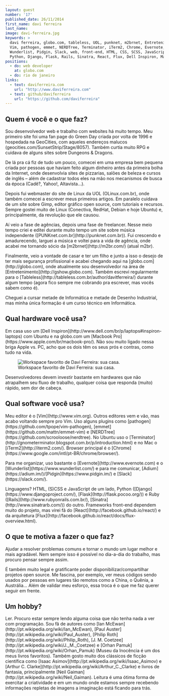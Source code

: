 ```yaml
---
layout: guest
number: '17'
published_date: 26/11/2014
first_name: davi ferreira
last_name:
image: davi-ferreira.jpg
keywords: >
  davi ferreira, globo.com, tableless, UOL, punknet, m2brnet, Entretenimento,
  Vim, pathogen, emmet, NERDTree, Terminator, iTerm2, Chrome, Evernote, Adium,
  Wunderlist, Pidgin, Slack, web, front-end, HTML, CSS, SCSS, JavaScript,
  Python, Django, Flask, Rails, Sinatra, React, Flux, Dell Inspiron, Macbook pro
positions:
  - do: web developer
    at: globo.com
  - do: rio de janeiro
links:
  - text: daviferreira.com
    url: "http://www.daviferreira.com"
  - text: github/daviferreira
    url: "https://github.com/daviferreira"
---
```


<section class="question">
  <div class="wrapper">
    <div class="question-title-area">
      <h2 class="question-title">Quem é você e o que faz?</h2>
    </div>
    <div class="question-content-area">
      <div class="question-content text">
        <p>
        Sou desenvolvedor web e trabalho com websites há muito tempo. Meu
        primeiro site foi uma fan page do Green Day criada por volta de 1996 e
        hospedada na GeoCities, com aqueles endereços malucos
        (geocities.com/SunsetStrip/Stage/8057). Também curtia muito RPG e
        cuidava de alguns sites sobre Dungeons & Dragons.
        </p>
        <p>
        De lá pra cá fiz de tudo um pouco, comecei em uma empresa bem pequena
        criada por pessoas que haviam feito algum dinheiro antes da primeira
        bolha da Internet, onde desenvolvia sites de pizzarias, salões de beleza
        e cursos de inglês – além de cadastrar todos eles na mão nos mecanismos
        de busca da época (Cadê?, Yahoo!, Altavista…).
        </p>
        <p>
        Depois fui webmaster do site de Linux da UOL (OLinux.com.br), onde
        também comecei a escrever meus primeiros artigos. Em paralelo cuidava de
        um site sobre Gimp, editor gráfico open source, com tutoriais e
        recursos. Sempre gostei muito de Linux (Conectiva, RedHat, Debian e hoje
        Ubuntu) e, principalmente, da revolução que ele causou.
        </p>
        <p>
        Aí veio a fase de agências, depois uma fase de freelancer. Nesse meio
        tempo criei e editei durante muito tempo um site sobre música
        independente ([PUNKnet.com.br](http://punknet.com.br)). Fui crescendo e
        amadurecendo, larguei a música e voltei para a vida de agência, onde
        acabei me tornando sócio da [m2brnet](http://m2br.com/) (atual m2br).
        </p>
        <p>
        Finalmente, veio a vontade de casar e ter um filho e junto a isso o
        desejo de ter mais segurança profissional e acabei chegando aqui na
        [globo.com](http://globo.com), onde atualmente sou desenvolvedor na área
        de [Entretenimento](http://gshow.globo.com). Também escrevi regularmente
        para o [Tableless](http://tableless.com.br/author/davitferreira/)
        durante algum tempo (agora fico sempre me cobrando pra escrever, mas
        vocês sabem como é).
        </p>
        <p>
        Cheguei a cursar metade de Informática e metade de Desenho Industrial,
        mas minha única formação é um curso técnico em Informática.
        </p>
      </div>
    </div>
  </div>
</section>

<section class="question">
  <div class="wrapper">
    <div class="question-title-area">
      <h2 class="question-title">Qual hardware você usa?</h2>
    </div>
    <div class="question-content-area">
      <div class="question-content text">
        <p>
        Em casa uso um
        [Dell Inspiron](http://www.dell.com/br/p/laptops#inspiron-laptops) com
        Ubuntu e na globo.com um
        [Macbook Pro](https://www.apple.com/br/macbook-pro/). Não sou muito
        ligado nessa briga Apple vs. PC, acho que os dois têm os seus prós e
        contras, como tudo na vida.
        </p>
        <figure class="image-fit">
          <img
            src="/images/content/davi-ferreira-workspace.jpg"
            alt="Workspace favorito de Davi Ferreira: sua casa."
          />
          <figcaption class="caption-bottom">
            Workspace favorito de Davi Ferreira: sua casa.
          </figcaption>
        </figure>
        <p>
        Desenvolvedores devem investir bastante em hardwares que não atrapalhem
        seu fluxo de trabalho, qualquer coisa que responda (muito) rápido, sem
        dor de cabeça.
        </p>
      </div>
    </div>
  </div>
</section>

<section class="question">
  <div class="wrapper">
    <div class="question-title-area">
      <h2 class="question-title">Qual software você usa?</h2>
    </div>
    <div class="question-content-area">
      <div class="question-content text">
        <p>
        Meu editor é o [Vim](http://www.vim.org). Outros editores vem e vão, mas
        acabo voltando sempre pro Vim. Uso alguns plugins como
        [pathogen](https://github.com/tpope/vim-pathogen),
        [emmet](https://github.com/mattn/emmet-vim) e
        [NERDTree](https://github.com/scrooloose/nerdtree). No Ubuntu uso o
        [Terminator](http://gnometerminator.blogspot.com.br/p/introduction.html)
        e no Mac o [iTerm2](http://iterm2.com/). Browser principal é o
        [Chrome](https://www.google.com/intl/pt-BR/chrome/browser/).
        </p>
        <p>
        Para me organizar, uso bastante o [Evernote](http://www.evernote.com) e
        o [Wunderlist](https://www.wunderlist.com/) e para me comunicar,
        [Adium](https://adium.im/)/[Pidgin](https://www.pidgin.im/) e
        [Slack](https://slack.com/).
        </p>
        <p>
        Linguagens? HTML, (S)CSS e JavaScript de um lado, Python
        ([Django](https://www.djangoproject.com/),
        [Flask](http://flask.pocoo.org/)) e Ruby
        ([Rails](http://www.rubyonrails.com.br/),
        [Sinatra](http://www.sinatrarb.com/)) do outro. Frameworks front-end
        dependem muito do projeto, mas virei fã do
        [React](http://facebook.github.io/react/) e da arquitetura
        [Flux](http://facebook.github.io/react/docs/flux-overview.html).
        </p>
      </div>
    </div>
  </div>
</section>

<section class="question">
  <div class="wrapper">
    <div class="question-title-area">
      <h2 class="question-title">O que te motiva a fazer o que faz?</h2>
    </div>
    <div class="question-content-area">
      <div class="question-content text">
        <p>
        Ajudar a resolver problemas comuns e tornar o mundo um lugar melhor e
        mais agradável. Nem sempre isso é possível no dia-a-dia do trabalho, mas
        procuro pensar sempre assim.
        </p>
        <p>
        É também muito legal e gratificante poder disponibilizar/compartilhar
        projetos open source. Me fascina, por exemplo, ver meus códigos sendo
        usados por pessoas em lugares tão remotos como a China, o Quênia, a
        Austrália... Além de validar meu esforço, essa troca é o que me faz
        querer seguir em frente.
        </p>
      </div>
    </div>
  </div>
</section>

<section class="question">
  <div class="wrapper">
    <div class="question-title-area">
      <h2 class="question-title">Um hobby?</h2>
    </div>
    <div class="question-content-area">
      <div class="question-content text">
        <p>
        Ler. Procuro estar sempre lendo alguma coisa que não tenha nada a ver
        com programação. Sou fã de autores como
        [Ian McEwan](http://pt.wikipedia.org/wiki/Ian_McEwan),
        [Paul Auster](http://pt.wikipedia.org/wiki/Paul_Auster),
        [Philip Roth](http://pt.wikipedia.org/wiki/Philip_Roth),
        [J. M. Coetzee](http://pt.wikipedia.org/wiki/J._M._Coetzee) e
        [Orhan Pamuk](http://pt.wikipedia.org/wiki/Orhan_Pamuk) (Museu da
        Inocência é um dos meus livros favoritos). Também gosto muito dos
        clássicos de ficção científica como
        [Isaac Asimov](http://pt.wikipedia.org/wiki/Isaac_Asimov) e
        [Arthur C. Clarke](http://pt.wikipedia.org/wiki/Arthur_C._Clarke) e
        livros de fantasia, principalmente
        [Neil Gaiman](http://pt.wikipedia.org/wiki/Neil_Gaiman). Leitura é uma
        ótima forma de exercitar a criatividade e em um mundo onde estamos
        sempre recebendo informações repletas de imagens a imaginação está
        ficando para trás.
        </p>
      </div>
    </div>
  </div>
</section>
